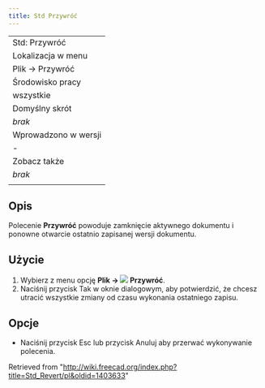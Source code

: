 ```yaml
---
title: Std Przywróć
---
```

|  |
| --- |
| Std: Przywróć |
| Lokalizacja w menu |
| Plik → Przywróć |
| Środowisko pracy |
| wszystkie |
| Domyślny skrót |
| *brak* |
| Wprowadzono w wersji |
| - |
| Zobacz także |
| *brak* |
|  |

## Opis

Polecenie **Przywróć** powoduje zamknięcie aktywnego dokumentu i ponowne otwarcie ostatnio zapisanej wersji dokumentu.

## Użycie

1. Wybierz z menu opcję **Plik → ![](/images/Std_Revert.svg) Przywróć**.
2. Naciśnij przycisk Tak w oknie dialogowym, aby potwierdzić, że chcesz utracić wszystkie zmiany od czasu wykonania ostatniego zapisu.

## Opcje

* Naciśnij przycisk Esc lub przycisk Anuluj aby przerwać wykonywanie polecenia.

Retrieved from "<http://wiki.freecad.org/index.php?title=Std_Revert/pl&oldid=1403633>"